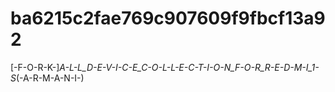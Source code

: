 # ba6215c2fae769c907609f9fbcf13a92
[-F-O-R-K-]_A-L-L_D-E-V-I-C-E_C-O-L-L-E-C-T-I-O-N_F-O-R_R-E-D-M-I_1-S_(-A-R-M-A-N-I-)
